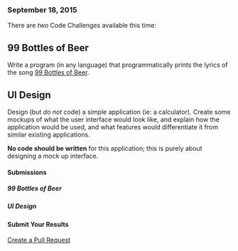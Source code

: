 ### September 18, 2015

There are *two* Code Challenges available this time:

## 99 Bottles of Beer

Write a program (in any language) that programmatically prints the lyrics of the song [99 Bottles of Beer](https://en.wikipedia.org/wiki/99_Bottles_of_Beer).

## UI Design

Design (but *do not* code) a simple application (ie: a calculator). Create some mockups of what the user interface would look like, and explain how the application would be used, and what features would differentiate it from similar existing applications.

**No code should be written** for this application; this is purely about designing a mock up interface.

#### Submissions

##### 99 Bottles of Beer


##### UI Design


#### Submit Your Results
[Create a Pull Request](https://github.com/AICSC/Coding-Challenges/new/master/2015/09-18/)
